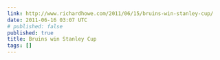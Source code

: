 ```yaml
---
link: http://www.richardhowe.com/2011/06/15/bruins-win-stanley-cup/
date: 2011-06-16 03:07 UTC
# published: false
published: true
title: Bruins win Stanley Cup
tags: []
---
```



